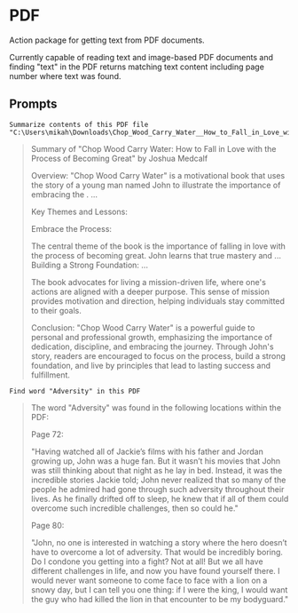 # PDF

Action package for getting text from PDF documents.

Currently capable of reading text and image-based PDF documents and finding "text" in the PDF returns matching text content including
page number where text was found.

## Prompts

```
Summarize contents of this PDF file "C:\Users\mikah\Downloads\Chop_Wood_Carry_Water__How_to_Fall_in_Love_with_the_Process_of_Becoming_Great.pdf"
```

> Summary of "Chop Wood Carry Water: How to Fall in Love with the Process of Becoming Great" by Joshua Medcalf
>
> Overview:
> "Chop Wood Carry Water" is a motivational book that uses the story of a young man named John to illustrate the importance of embracing the .
> ...
>
> Key Themes and Lessons:
>
> Embrace the Process:
>
> The central theme of the book is the importance of falling in love with the process of becoming great. John learns that true mastery and
> ...
> Building a Strong Foundation:
> ...
>
> The book advocates for living a mission-driven life, where one's actions are aligned with a deeper purpose. This sense of mission provides
> motivation and direction, helping individuals stay committed to their goals.
>
> Conclusion:
> "Chop Wood Carry Water" is a powerful guide to personal and professional growth, emphasizing the importance of dedication, discipline, and
> embracing the journey. Through John's story, readers are encouraged to focus on the process, build a strong foundation, and live by
> principles that lead to lasting success and fulfillment.

```
Find word "Adversity" in this PDF
```

> The word "Adversity" was found in the following locations within the PDF:
>
> Page 72:
>
> "Having watched all of Jackie’s films with his father and Jordan growing up, John was a huge fan. But it wasn’t his movies that John was still thinking about that
> night as he lay in bed. Instead, it was the incredible stories Jackie told; John never realized that so many of the people he admired had gone through such adversity
> throughout their lives. As he finally drifted off to sleep, he knew that if all of them could overcome such incredible challenges, then so could he."
>
> Page 80:
>
> "John, no one is interested in watching a story where the hero doesn’t have to overcome a lot of adversity. That would be incredibly boring. Do I condone you getting
> into a fight? Not at all! But we all have different challenges in life, and now you have found yourself there. I would never want someone to come face to face with a
> lion on a snowy day, but I can tell you one thing: if I were the king, I would want the guy who had killed the lion in that encounter to be my bodyguard."
